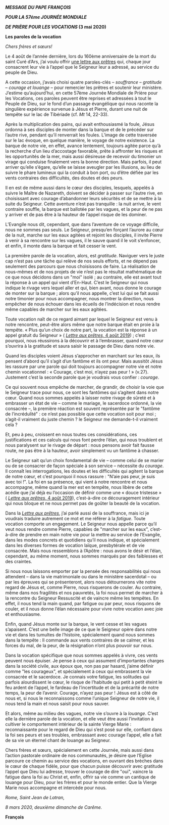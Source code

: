 ***MESSAGE DU PAPE FRANÇOIS***

***POUR LA 57éme JOURNÉE MONDIALE***

***DE PRIÈRE POUR LES VOCATIONS* (3 mai 2020)**

**Les paroles de la vocation**

*Chers frères et sœurs!*

Le 4 août de l’année dernière, lors du 160ème anniversaire de la mort du saint Curé d’Ars, j’ai voulu offrir [une lettre aux prêtres](http://w2.vatican.va/content/francesco/fr/letters/2019/documents/papa-francesco_20190804_lettera-presbiteri.html) qui, chaque jour consacrent leur vie à l’appel que le Seigneur leur a adressé, au service du peuple de Dieu.

A cette occasion, j’avais choisi quatre paroles-clés – *souffrance – gratitude – courage et louange* – pour remercier les prêtres et soutenir leur ministère. J’estime qu’aujourd’hui, en cette 57ème Journée Mondiale de Prière pour les Vocations, ces paroles peuvent être reprises et adressées à tout le Peuple de Dieu, sur le fond d’un passage évangélique qui nous raconte la singulière expérience survenue à Jésus et Pierre, durant une nuit de tempête sur le lac de Tibériade (cf. *Mt* 14, 22-33).

Après la multiplication des pains, qui avait enthousiasmé la foule, Jésus ordonna à ses disciples de monter dans la barque et de le précéder sur l’autre rive, pendant qu’il renverrait les foules. L’image de cette traversée sur le lac évoque, en quelque manière, le voyage de notre existence. La barque de notre vie, en effet, avance lentement, toujours agitée parce qu’à la recherche d’un lieu d’accostage favorable, prête à affronter les risques et les opportunités de la mer, mais aussi désireuse de recevoir du timonier un virage qui conduise finalement vers la bonne direction. Mais parfois, il peut arriver qu’elle s’égare, qu’elle se laisse aveugler par les illusions, au lieu de suivre le phare lumineux qui la conduit à bon port, ou d’être défiée par les vents contraires des difficultés, des doutes et des peurs.

Il en est de même aussi dans le cœur des disciples, lesquels, appelés à suivre le Maître de Nazareth, doivent se décider à passer sur l’autre rive, en choisissant avec courage d’abandonner leurs sécurités et de se mettre à la suite du Seigneur. Cette aventure n’est pas tranquille : la nuit arrive, le vent contraire souffle, la barque est ballotée par les vagues, et la peur de ne pas y arriver et de pas être à la hauteur de l’appel risque de les dominer.

L’Evangile nous dit, cependant, que dans l’aventure de ce voyage difficile, nous ne sommes pas seuls. Le Seigneur, presqu’en forçant l’aurore au cœur de la nuit, marche sur les eaux agitées et rejoint les disciples, il invite Pierre à venir à sa rencontre sur les vagues, il le sauve quand il le voit s’enfoncer, et enfin, il monte dans la barque et fait cesser le vent.

La première parole de la vocation, alors, est *gratitude*. Naviguer vers le juste cap n’est pas une tâche qui relève de nos seuls efforts, et ne dépend pas seulement des parcours que nous choisissons de faire. La réalisation de nous-mêmes et de nos projets de vie n’est pas le résultat mathématique de ce que nous décidons dans un "moi" isolé ; au contraire, elle est avant tout la réponse à un appel qui vient d’En-Haut. C’est le Seigneur qui nous indique le rivage vers lequel aller et qui, bien avant, nous donne le courage de monter sur la barque ; alors qu’il nous appelle, c’est lui qui se fait aussi notre timonier pour nous accompagner, nous montrer la direction, nous empêcher de nous échouer dans les écueils de l’indécision et nous rendre même capables de marcher sur les eaux agitées.

Toute vocation naît de ce regard aimant par lequel le Seigneur est venu à notre rencontre, peut-être alors même que notre barque était en proie à la tempête. « Plus qu’un choix de notre part, la vocation est la réponse à un appel gratuit du Seigneur » ( [*Lettre aux prêtres*, 4 août 2019](http://w2.vatican.va/content/francesco/fr/letters/2019/documents/papa-francesco_20190804_lettera-presbiteri.html)) ; c’est pourquoi, nous réussirons à la découvrir et à l’embrasser, quand notre cœur s’ouvrira à la gratitude et saura saisir le passage de Dieu dans notre vie.

Quand les disciples voient Jésus s’approcher en marchant sur les eaux, ils pensent d’abord qu’il s’agit d’un fantôme et ils ont peur. Mais aussitôt Jésus les rassure par une parole qui doit toujours accompagner notre vie et notre chemin vocationnel : « Courage, c’est moi, n’ayez pas peur ! » (v.27). Justement c’est la seconde parole que je voudrais vous confier : *courage*.

Ce qui souvent nous empêche de marcher, de grandir, de choisir la voie que le Seigneur trace pour nous, ce sont les fantômes qui s’agitent dans notre cœur. Quand nous sommes appelés à laisser notre rivage de sûreté et à embrasser un état de vie – comme le mariage, le sacerdoce ordonné, la vie consacrée –, la première réaction est souvent représentée par le "fantôme de l’incrédulité" : ce n’est pas possible que cette vocation soit pour moi ; s’agit-il vraiment du juste chemin ? le Seigneur me demande-t-il vraiment cela ?

Et, peu à peu, croissent en nous toutes ces considérations, ces justifications et ces calculs qui nous font perdre l’élan, qui nous troublent et nous paralysent sur le rivage de départ : nous pensons avoir fait fausse route, ne pas être à la hauteur, avoir simplement vu un fantôme à chasser.

Le Seigneur sait qu’un choix fondamental de vie – comme celui de se marier ou de se consacrer de façon spéciale à son service – nécessite du *courage*. Il connaît les interrogations, les doutes et les difficultés qui agitent la barque de notre cœur, et c’est pourquoi il nous rassure : "N’aie pas peur, je suis avec toi !". La foi en sa présence, qui vient à notre rencontre et nous accompagne, même quand la mer est en tempête, nous libère de cette acédie que j’ai déjà eu l’occasion de définir comme une « douce tristesse » ( [*Lettre aux prêtres*, 4 août 2019](http://w2.vatican.va/content/francesco/fr/letters/2019/documents/papa-francesco_20190804_lettera-presbiteri.html)), c’est-à-dire ce découragement intérieur qui nous bloque et ne nous permet pas de goûter la beauté de la vocation.

Dans la *[Lettre aux prêtres](http://w2.vatican.va/content/francesco/fr/letters/2019/documents/papa-francesco_20190804_lettera-presbiteri.html)*, j’ai parlé aussi de la souffrance, mais ici je voudrais traduire autrement ce mot et me référer à la *fatigue*. Toute vocation comporte un engagement. Le Seigneur nous appelle parce qu’il veut nous rendre comme Pierre, capables de "marcher sur les eaux", c’est-à-dire de prendre en main notre vie pour la mettre au service de l’Evangile, dans les modes concrets et quotidiens qu’il nous indique, et spécialement dans les diverses formes de vocation laïque, presbytérale et de vie consacrée. Mais nous ressemblons à l’Apôtre : nous avons le désir et l’élan, cependant, au même moment, nous sommes marqués par des faiblesses et des craintes.

Si nous nous laissons emporter par la pensée des responsabilités qui nous attendent – dans la vie matrimoniale ou dans le ministère sacerdotal – ou par les épreuves qui se présenteront, alors nous détournerons vite notre regard de Jésus et, comme Pierre, nous risquerons de couler. Au contraire, même dans nos fragilités et nos pauvretés, la foi nous permet de marcher à la rencontre du Seigneur Ressuscité et de vaincre même les tempêtes. En effet, il nous tend la main quand, par fatigue ou par peur, nous risquons de couler, et il nous donne l’élan nécessaire pour vivre notre vocation avec joie et enthousiasme.

Enfin, quand Jésus monte sur la barque, le vent cesse et les vagues s’apaisent. C’est une belle image de ce que le Seigneur opère dans notre vie et dans les tumultes de l’histoire, spécialement quand nous sommes dans la tempête : Il commande aux vents contraires de se calmer, et les forces du mal, de la peur, de la résignation n’ont plus pouvoir sur nous.

Dans la vocation spécifique que nous sommes appelés à vivre, ces vents peuvent nous épuiser. Je pense à ceux qui assument d’importantes charges dans la société civile, aux époux que, non pas par hasard, j’aime définir comme "les courageux", et spécialement à ceux qui embrassent la vie consacrée et le sacerdoce. Je connais votre fatigue, les solitudes qui parfois alourdissent le cœur, le risque de l’habitude qui petit à petit éteint le feu ardent de l’appel, le fardeau de l’incertitude et de la précarité de notre temps, la peur de l’avenir. Courage, n’ayez pas peur ! Jésus est à côté de nous et, si nous le reconnaissons comme l’unique Seigneur de notre vie, il nous tend la main et nous saisit pour nous sauver.

Et alors, même au milieu des vagues, notre vie s’ouvre à la *louange*. C’est elle la dernière parole de la vocation, et elle veut être aussi l’invitation à cultiver le comportement intérieur de la sainte Vierge Marie : reconnaissante pour le regard de Dieu qui s’est posé sur elle, confiant dans la foi ses peurs et ses troubles, embrassant avec courage l’appel, elle a fait de sa vie un éternel chant de louange au Seigneur.

Chers frères et sœurs, spécialement en cette Journée, mais aussi dans l’action pastorale ordinaire de nos communautés, je désire que l’Eglise parcoure ce chemin au service des vocations, en ouvrant des brèches dans le cœur de chaque fidèle, pour que chacun puisse découvrir avec gratitude l’appel que Dieu lui adresse, trouver le courage de dire "oui", vaincre la fatigue dans la foi au Christ et, enfin, offrir sa vie comme un cantique de louange pour Dieu, pour les frères et pour le monde entier. Que la Vierge Marie nous accompagne et intercède pour nous.

*Rome, Saint Jean de Latran,*

*8 mars 2020, deuxième dimanche de Carême.*

**François**
